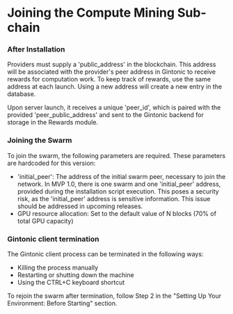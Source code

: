 # Joining the Compute Mining Sub-chain

### After Installation

Providers must supply a 'public\_address' in the blockchain. This address will be associated with the provider's peer address in Gintonic to receive rewards for computation work. To keep track of rewards, use the same address at each launch. Using a new address will create a new entry in the database.

Upon server launch, it receives a unique 'peer\_id', which is paired with the provided 'peer\_public\_address' and sent to the Gintonic backend for storage in the Rewards module.

### Joining the Swarm

To join the swarm, the following parameters are required. These parameters are hardcoded for this version:

* 'initial\_peer': The address of the initial swarm peer, necessary to join the network. In MVP 1.0, there is one swarm and one 'initial\_peer' address, provided during the installation script execution. This poses a security risk, as the 'initial\_peer' address is sensitive information. This issue should be addressed in upcoming releases.
* GPU resource allocation: Set to the default value of N blocks (70% of total GPU capacity)

### Gintonic client termination

The Gintonic client process can be terminated in the following ways:

* Killing the process manually
* Restarting or shutting down the machine
* Using the CTRL+C keyboard shortcut

To rejoin the swarm after termination, follow Step 2 in the "Setting Up Your Environment: Before Starting" section.
